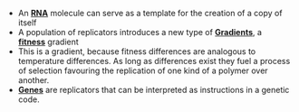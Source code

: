 - An **[RNA](../notes/RNA)** molecule can serve as a template for the creation of a copy of itself
- A population of replicators introduces a new type of **[Gradients](../notes/Gradients)**, a **[fitness](../notes/fitness)** gradient
- This is a gradient, because fitness differences are analogous to temperature differences. As long as differences exist they fuel a process of selection favouring the replication of one kind of a polymer over another. 
- **[Genes](../notes/Genes)** are replicators that can be interpreted as instructions in a genetic code. 